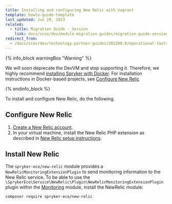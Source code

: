```yaml
---
title: Installing and configuring New Relic with Vagrant
template: howto-guide-template
last_updated: Jun 29, 2023
related:
  - title: Migration Guide - Session
    link: docs/scos/dev/module-migration-guides/migration-guide-session.html
redirect_from:
  - /docs/scos/dev/technology-partner-guides/202200.0/operational-tools-monitoring-legal-etc/new-relic/installing-and-configuring-new-relic–with–vagrant.html
---
```


{% info_block warningBox "Warning" %}

We will soon deprecate the DevVM and stop supporting it. Therefore, we highly recommend [installing Spryker with Docker](/docs/scos/dev/set-up-spryker-locally/set-up-spryker-locally.html). For installation instructions in Docker-based projects, see [Configure New Relic](/docs/scos/dev/the-docker-sdk/{{page.version}}/configure-services.html#new-relic)

{% endinfo_block %}

To install and configure New Relic, do the following.

## Configure New Relic

1. [Create a New Relic account](https://newrelic.com/signup).  
2. In your virtual machine, install the New Relic PHP extension as described in [New Relic setup instructions](https://rpm.newrelic.com/accounts/1131235/applications/setup).

## Install New Relic

The `spryker-eco/new-relic` module provides a `NewRelicMonitoringExtensionPlugin` to send monitoring information to the New Relic service. To be able to use the `\SprykerEco\Service\NewRelic\Plugin\NewRelicMonitoringExtensionPlugin` plugin within the [Monitoring](https://github.com/spryker/monitoring) module, install the NewRelic module:

```bash
composer require spryker-eco/new-relic
```
